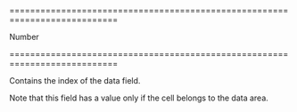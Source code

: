 <!--**
/*-------------------------------------------
    Auto-generated file. Do not modify.
-------------------------------------------

**-->
===========================================================================
<!--type-->Number<!--/type-->
===========================================================================

<!--shortDescription-->
Contains the index of the data field.
<!--/shortDescription-->

<!--fullDescription-->
Note that this field has a value only if the cell belongs to the data area.
<!--/fullDescription-->